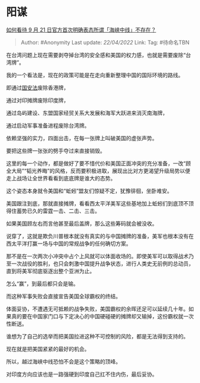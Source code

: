 # 阳谋
[如何看待 9 月 21 日官方首次明确表态所谓「海峡中线」不存在？](https://www.zhihu.com/question/422314273/answer/1488075461)

> Author: #Anonymity 
> Last update: *22/04/2022* 
> Link:
> Tag: #待命名TBN 

在台湾问题上现在需要剥夺掉台湾的安全感和美国的权力感，也就是需要废除“台湾牌”。

我的一个看法是，现在的政策可能是在走向重新整理中国的国际环境的路线。

即通过[国安法](https://www.zhihu.com/search?q=%E5%9B%BD%E5%AE%89%E6%B3%95&search_source=Entity&hybrid_search_source=Entity&hybrid_search_extra=%7B%22sourceType%22%3A%22answer%22%2C%22sourceId%22%3A1488075461%7D)废除香港牌，

通过对印摊牌废除印度牌，

通过岛屿建设、东盟国家经贸关系大发展和海军大跃进来消灭南海牌，

通过启动军事准备进程废除台湾牌。

依赖坚强的实力，四面出击，在每一张牌上叫破美国的虚张声势。

要把这些牌一张张的劈手夺过来直接销毁。

这里的每一个动作，都是做好了要不惜代价和美国正面冲突的充分准备，一改“顾全大局”“韬光养晦”的风格，反而要积极进取，展现出比对方更渴望升级局势以便走上战场让全世界看看到底底牌是谁大的态势。

这个姿态本身就令美国和“蚯蚓”盟友们惊疑不定，犹豫徘徊，坐卧难安。

美国跟注到底，那就直接摊牌，看看西太平洋美军这些基地加上蚯蚓们到底顶不顶得住蓄势已久的雷霆一击、二击、三击。

如果美国顾左右而言他甚至最后盖牌，那么这些筹码就会被没收。

说穿了，这就是欺负川普根本就没有真实的与中国摊牌的准备，美军也根本没有在西太平洋打赢一场与中国的常规战争的任何确切方案。

那不是在一次两次小冲突中占个上风就可以体面收场的。即使美军可以取得战术乃至一次战役的胜利，也只会刺激中国提升战争状态，进行人类史无前例的总动员，直到将美军彻底驱逐出整个亚洲为止。

怎么“赢”，到最后都只会是输。

而这种军事失败会直接宣告美国全球霸权的终结。

体面妥协，不遭遇无可抵赖的战争失败，美国霸权的余晖还足可以延续几十年。如果真的要在中国家门口与下定决心的中国硬碰硬的摊牌却又输掉，这份霸权就一次性断送。

谁想为了自己的选举而把美国拉进这种不可控制的风险，都是无法得到支持的。

现在就是把美国紧紧的最好的机会。

所以，越过海峡中线恐怕不会是这个策略的顶峰。

对印度方向应该也是一路强硬到印度自己扛不住内伤，最后妥协。